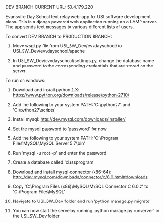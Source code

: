 DEV BRANCH
CURRENT URL: 50.4.179.220

Evansville Day School text relay web-app for USI software development class.
This is a django powered web application running on a LAMP server. The app sends text messages to various different lists of users.

To convert DEV BRANCH to PRODUCTION BRANCH:

1. Move wsgi.py file from USI_SW_Dev/evvdayschool/ to USI_SW_Dev/evvdayschool/apache

2. In USI_SW_Dev/evvdayschool/settings.py, change the database name and password to the corresponding credentials that are stored on the server

To run on windows:

1. Download and install python 2.X: https://www.python.org/downloads/release/python-2710/

2. Add the following to your system PATH: 'C:\python27' and 'C:\python27\scripts'

3. Install mysql: http://dev.mysql.com/downloads/installer/

4. Set the mysql password to 'password' for now

5. Add the following to your system PATH: 'C:\Program Files\MySQL\MySQL Server 5.7\bin'

6. Run 'mysql -u root -p' and enter the password

7. Create a database called 'classprogram'

8. Download and install mysql-connector (x86-64): http://dev.mysql.com/downloads/connector/c/6.0.html#downloads

9. Copy 'C:\Program Files (x86)\MySQL\MySQL Connector C 6.0.2' to 'C:\Program Files\MySQL'

10. Navigate to USI_SW_Dev folder and run 'python manage.py migrate'

11. You can now start the serve by running 'python manage.py runserver' in the USI_SW_Dev folder

